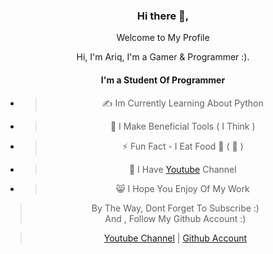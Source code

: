 <div align="center">
<h3>Hi there 👋,</h3>
<p>Welcome to My Profile</p>
<p>Hi, I'm Ariq, I'm a Gamer & Programmer :). </p>

#### I'm a Student Of Programmer
* > ✍ Im Currently Learning About Python
* > 👾 I Make Beneficial Tools ( I Think ) 
* > ⚡ Fun Fact - I Eat Food 🍜 ( 🗿 )    
* > 👻 I Have [Youtube](https://youtube.com/channel/UCIdu7Hs_KaCw-FE3gefz-0w) Channel
* > 😸 I Hope You Enjoy Of My Work 

> By The Way, Dont Forget To Subscribe :)      
> And       , Follow My Github Account :) 

> [Youtube Channel](https://youtube.com/channel/UCIdu7Hs_KaCw-FE3gefz-0w) |
> [Github Account](https://github.com/NamikazeZero)     
